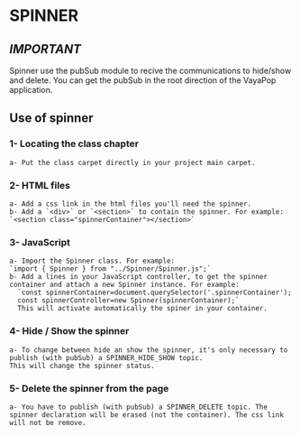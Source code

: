 # SPINNER

## *IMPORTANT*
Spinner use the pubSub module to recive the communications to hide/show and delete.
You can get the pubSub in the root direction of the VayaPop application.

## Use of spinner
### 1- Locating the class chapter
    a- Put the class carpet directly in your project main carpet.

### 2- HTML files  
    a- Add a css link in the html files you'll need the spinner.  
    b- Add a `<div>` or `<section>` to contain the spinner. For example:
    `<section class="spinnerContainer"></section>`
### 3- JavaScript
    a- Import the Spinner class. For example:
    `import { Spinner } from "../Spinner/Spinner.js";`
    b- Add a lines in your JavaScript controller, to get the spinner container and attach a new Spinner instance. For example:
      `const spinnerContainer=document.querySelector('.spinnerContainer');
      const spinnerController=new Spinner(spinnerContainer);`
      This will activate automatically the spiner in your container.
### 4- Hide / Show the spinner
    a- To change between hide an show the spinner, it's only necessary to publish (with pubSub) a SPINNER_HIDE_SHOW topic.
    This will change the spinner status.

### 5- Delete the spinner from the page
    a- You have to publish (with pubSub) a SPINNER_DELETE topic. The spinner declaration will be erased (not the container). The css link will not be remove.
    
